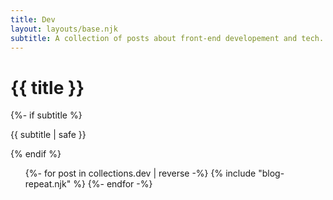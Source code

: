 ```yaml
---
title: Dev
layout: layouts/base.njk
subtitle: A collection of posts about front-end developement and tech.
---
```


<div class="container__blog">
  <h1>{{ title }}</h1>
  {%- if subtitle %}<p class="subtitle">{{ subtitle | safe }}</p>{% endif %}

<ul class="listing">
{%- for post in collections.dev | reverse -%}
  {% include "blog-repeat.njk" %}
{%- endfor -%}
</ul>

</div>
